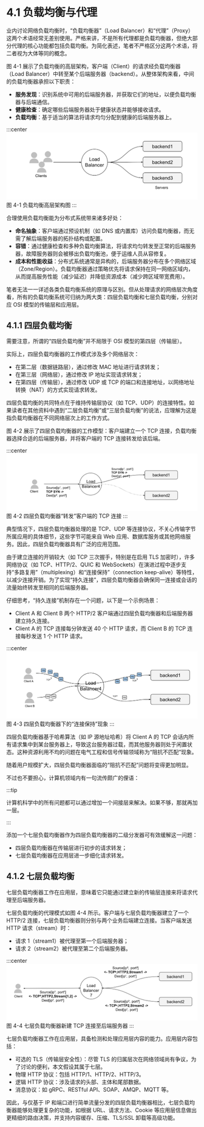 # 4.1 负载均衡与代理

业内讨论网络负载均衡时，“负载均衡器”（Load Balancer）和“代理”（Proxy）这两个术语经常无差别使用。严格来讲，不是所有代理都是负载均衡器，但绝大部分代理的核心功能都包括负载均衡。为简化表述，笔者不严格区分这两个术语，将二者视为大体等同的概念。


图 4-1 展示了负载均衡的高层架构，客户端（Client）的请求经负载均衡器（Load Balancer）中转至某个后端服务器（backend）。从整体架构来看，中间的负载均衡器承担以下职责：

- **服务发现**：识别系统中可用的后端服务器，并获取它们的地址，以便负载均衡器与后端通信。
- **健康检查**：确定哪些后端服务器处于健康状态并能够接收请求。
- **负载均衡**：基于适当的算法将请求均匀分配到健康的后端服务器上。

:::center
  ![](../assets/balancer.svg)<br/>
 图 4-1 负载均衡高层架构图
:::

合理使用负载均衡能为分布式系统带来诸多好处：

- **命名抽象**：客户端通过预设机制（如 DNS 或内置库）访问负载均衡器，而无需了解后端服务器的拓扑结构或配置。
- **容错**：通过健康检查和多种负载均衡算法，将请求均匀转发至正常的后端服务器，故障服务器则会被移出负载均衡池，便于运维人员从容修复。
- **成本和性能收益**：分布式系统通常是异构的，后端服务器分布在多个网络区域（Zone/Region）。负载均衡器通过策略优先将请求保持在同一网络区域内，从而提高服务性能（减少延迟）并降低资源成本（减少跨区域带宽费用）。


笔者无法一一详述各类负载均衡系统的原理与区别。但从处理请求的网络层次角度看，所有的负载均衡系统可归纳为两大类：四层负载均衡和七层负载均衡，分别对应 OSI 模型的传输层和应用层。

## 4.1.1 四层负载均衡

需要注意，所谓的“四层负载均衡”并不局限于 OSI 模型的第四层（传输层）。

实际上，四层负载均衡器的工作模式涉及多个网络层次：
- 在第二层（数据链路层），通过修改 MAC 地址进行请求转发；
- 在第三层（网络层），通过修改 IP 地址实现请求转发；
- 在第四层（传输层），通过修改 UDP 或 TCP 的端口和连接地址，以网络地址转换（NAT）的方式实现请求转发。

四层负载均衡的共同特点在于维持传输层协议（如 TCP、UDP）的连接特性。如果读者在其他资料中遇到“二层负载均衡”或“三层负载均衡”的说法，应理解为这是指负载均衡器在不同网络层次上的工作方式。

图 4-2 展示了四层负载均衡器的工作模型：客户端建立一个 TCP 连接，负载均衡器选择合适的后端服务器，并将客户端的 TCP 连接转发给该后端。

:::center
  ![](../assets/balancer4.svg)<br/>
 图 4-2 四层负载均衡器“转发”客户端的 TCP 连接
:::

典型情况下，四层负载均衡器处理的是 TCP、UDP 等连接协议，不关心传输字节所属应用的具体细节，这些字节可能来自 Web 应用、数据库服务或其他网络服务。因此，四层负载均衡器具有广泛的应用范围。

由于建立连接的开销较大（如 TCP 三次握手，特别是在启用 TLS 加密时），许多网络协议（如 TCP、HTTP/2、QUIC 和 WebSockets）在演进过程中逐步支持“多路复用”（multiplexing）和“连接保持”（connection keep-alive）等特性，以减少连接开销。为了实现“持久连接”，四层负载均衡器会确保同一连接或会话的流量始终转发至相同的后端服务器。

仔细思考，“持久连接”机制存在一个问题，以下是一个示例场景：

- Client A 和 Client B 两个 HTTP/2 客户端通过四层负载均衡器和后端服务器建立持久连接。
- Client A 的 TCP 连接每分钟发送 40 个 HTTP 请求，而 Client B 的 TCP 连接每秒发送 1 个 HTTP 请求。

:::center
  ![](../assets/l4-connection-v2.svg)<br/>
  图 4-3 四层负载均衡器下的“连接保持”现象
:::

四层负载均衡器基于哈希算法（如 IP 源地址哈希）将 Client A 的 TCP 会话内所有请求集中到某台服务器上，导致这台服务器过载，而其他服务器则处于闲置状态。这种资源利用不均的问题在电气工程和信号传输领域称为“阻抗不匹配”现象。

随着用户规模扩大，四层负载均衡器面临的“阻抗不匹配”问题将变得更加明显。

不过也不要担心，计算机领域内有一句流传颇广的俚语：

:::tip <a/> 

计算机科学中的所有问题都可以通过增加一个间接层来解决。如果不够，那就再加一层。

:::

添加一个七层负载均衡器作为四层负载均衡器的二级分发器可有效缓解这一问题：
- 四层负载均衡器在传输层进行初步的请求转发；
- 七层负载均衡器在应用层进一步细化请求转发。

## 4.1.2 七层负载均衡

七层负载均衡器工作在应用层，意味着它只能通过建立新的传输层连接来将请求代理至后端服务器。

七层负载均衡的代理模式如图 4-4 所示。客户端与七层负载均衡器建立了一个 HTTP/2 连接，七层负载均衡器则分别与两个业务后端建立连接。当客户端发送 HTTP 请求（stream）时：
- 请求 1（stream1）被代理至第一个后端服务器；
- 请求 2（stream2）被代理至第二个后端服务器。

:::center
  ![](../assets/balancer7.svg)<br/>
  图 4-4 七层负载均衡器新建 TCP 连接至后端服务器
:::

七层负载均衡器工作在应用层，具备检测和处理应用层内容的能力。应用层内容包括：

- 可选的 TLS（传输层安全性）：尽管 TLS 的归属层次在网络领域尚有争议，为了讨论的便利，本文假设其属于七层。
- 物理 HTTP 协议：包括 HTTP/1、HTTP/2、HTTP/3。
- 逻辑 HTTP 协议：涉及请求的头部、主体和尾部数据。
- 消息协议：如 gRPC、RESTful API、SOAP、AMQP、MQTT 等。

因此，与仅基于 IP 和端口进行简单流量分发的四层负载均衡器相比，七层负载均衡器能够处理更复杂的功能，如根据 URL、请求方法、Cookie 等应用层信息做出更精细的路由决策，并支持内容缓存、压缩、TLS/SSL 卸载等高级功能。



